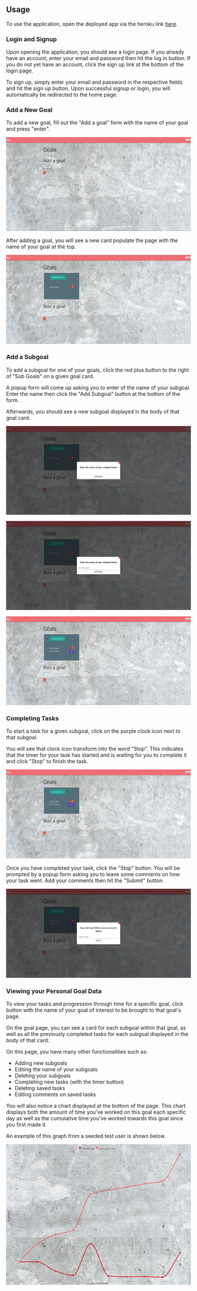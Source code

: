 ## Usage

To use the application, open the deployed app via the heroku link [here](https://vast-hollows-48558.herokuapp.com/login).

### Login and Signup

Upon opening the application, you should see a login page. If you already have an account, enter your email and password then hit the log in button. If you do not yet have an account, click the sign up link at the bottom of the login page.

To sign up, simply enter your email and password in the respective fields and hit the sign up button. Upon successful signup or login, you will automatically be redirected to the home page.

### Add a New Goal

To add a new goal, fill out the "Add a goal" form with the name of your goal and press "enter".

![add a new goal](Sam-README-images/addAGoal.jpg)

After adding a goal, you will see a new card populate the page with the name of your goal at the top.

![goal added](Sam-README-images/goalAdded.jpg)

### Add a Subgoal

To add a subgoal for one of your goals, click the red plus button to the right of "Sub Goals" on a given goal card.

A popup form will come up asking you to enter of the name of your subgoal. Enter the name then click the "Add Subgoal" button at the bottom of the form.

Afterwards, you should see a new subgoal displayed in the body of that goal card.

![subgoal form](Sam-README-images/addASubgoalPopup.jpg)

![subgoal form complete](Sam-README-images/addASubgoalPopupComplete.jpg)

![subgoal added](Sam-README-images/subgoalAdded.jpg)

### Completing Tasks

To start a task for a given subgoal, click on the purple clock icon next to that subgoal.

You will see that clock icon transform into the word "Stop". This indicates that the timer for your task has started and is waiting for you to complete it and click "Stop" to finish the task.

![timer button clicked](Sam-README-images/taskStarted.jpg)

Once you have completed your task, click the "Stop" button. You will be prompted by a popup form asking you to leave some comments on how your task went. Add your comments then hit the "Submit" button.

![stop button clicked](Sam-README-images/taskPopup.jpg)

### Viewing your Personal Goal Data

To view your tasks and progression through time for a specific goal, click button with the name of your goal of interest to be brought to that goal's page.

On the goal page, you can see a card for each subgoal within that goal, as well as all the previously completed tasks for each subgoal displayed in the body of that card.

On this page, you have many other functionalities such as:
* Adding new subgoals
* Editing the name of your subgoals
* Deleting your subgoals
* Completing new tasks (with the timer button)
* Deleting saved tasks
* Editing comments on saved tasks

You will also notice a chart displayed at the bottom of the page. This chart displays both the amount of time you've worked on this goal each specific day as well as the cumulative time you've worked towards this goal since you first made it.

An example of this graph from a seeded test user is shown below.

![example chart](Sam-README-images/exampleChart.jpg)